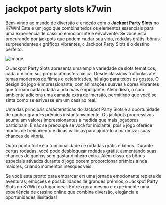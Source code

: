 # jackpot party slots k7win

Bem-vindo ao mundo de diversão e emoção com o **Jackpot Party Slots** no K7Win! Este é um jogo que combina todos os elementos essenciais para uma experiência de cassino emocionante e envolvente. Se você está procurando por jackpots que podem mudar sua vida, rodadas grátis, bônus surpreendentes e gráficos vibrantes, o Jackpot Party Slots é o destino perfeito.

![Image](https://github.com/user-attachments/assets/b9de9dee-b60e-46a0-9e49-3c6ca594ed6f)

O Jackpot Party Slots apresenta uma ampla variedade de slots temáticos, cada um com sua própria atmosfera única. Desde clássicos frutícolas até temas modernos de filmes e celebridades, há algo para todos os gostos. O design do jogo é impressionante, com animações suaves e cores vibrantes que tornam cada rodada ainda mais empolgante. Além disso, o som ambiente adiciona uma camada extra de imersão, permitindo que você se sinta como se estivesse em um cassino real.

Uma das principais características do Jackpot Party Slots é a oportunidade de ganhar grandes prêmios instantaneamente. Os jackpots progressivos acumulam valores impressionantes à medida que mais jogadores participam. E não se preocupe se você for iniciante, pois o jogo oferece modos de treinamento e dicas valiosas para ajudá-lo a maximizar suas chances de vitória.

Outro ponto forte é a funcionalidade de rodadas grátis e bônus. Durante certas rodadas, você pode desbloquear rodadas grátis, aumentando suas chances de ganhos sem gastar dinheiro extra. Além disso, os bônus especiais ativados durante o jogo podem proporcionar prêmios ainda maiores, criando momentos inesquecíveis.

Se você está pronto para embarcar em uma jornada emocionante repleta de aventuras, emoções e possibilidades de grandes prêmios, o Jackpot Party Slots no K7Win é o lugar ideal. Entre agora mesmo e experimente uma experiência de cassino online que combina diversão, elegância e oportunidades ilimitadas!